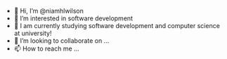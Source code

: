 - 👋 Hi, I’m @niamhlwilson
- 👀 I’m interested in software development
- 🌱 I am currently studying software development and computer science at university!
- 💞️ I’m looking to collaborate on ...
- 📫 How to reach me ...

<!---
niamhlwilson/niamhlwilson is a ✨ special ✨ repository because its `README.md` (this file) appears on your GitHub profile.
You can click the Preview link to take a look at your changes.
--->
